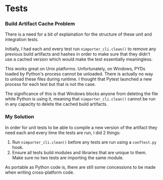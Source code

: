 # Tests

### Build Artifact Cache Problem

There is a need for a bit of explaination for the structure of these unit and
integration tests.

Initially, I had each and every test run `nimporter_cli.clean()` to remove any
previous build artifacts and hashes in order to make sure that they didn't use
a cached version which would make the test essentially meaningless.

This works great on Unix platforms. Unfortunately, on Windows, PYDs loaded by
Python's process cannot be unloaded. There is actually no way to unload these
files during runtime. I thought that Pytest launched a new process for each
test but that is not the case.

The significance of this is that Windows blocks anyone from deleting the file
while Python is using it, meaning that `nimporter_cli.clean()` cannot be run in
any capacity to delete the cached build artifacts.

### My Solution

In order for unit tests to be able to compile a new version of the artifact
they need each and every time the tests are run, I did 2 things:

1. Run `nimporter_cli.clean()` before any tests are run using a `conftest.py`
   hook.
2. Ensure all tests build modules and libraries that are unique to them. Make
   sure no two tests are importing the same module.

As portable as Python code is, there are still some concessions to be made when
writing cross-platform code.
